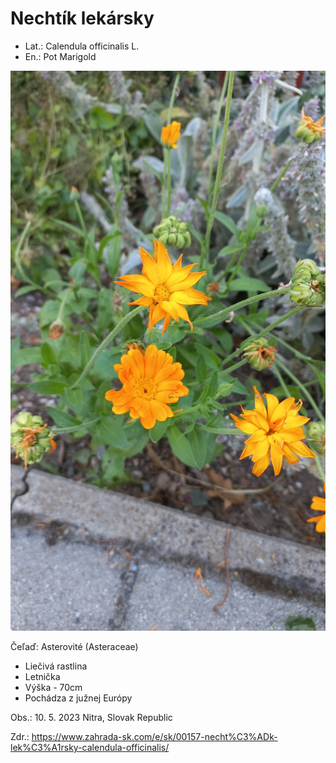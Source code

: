# Nechtík lekársky
- Lat.: Calendula officinalis L.
- En.: Pot Marigold

![Nechtík lekársky](./calendula.jpg "Nechtík lekársky")


Čeľaď: Asterovité (Asteraceae)

- Liečivá rastlina
- Letnička
- Výška - 70cm
- Pochádza z južnej Európy

Obs.: 10. 5. 2023 Nitra, Slovak Republic

Zdr.: https://www.zahrada-sk.com/e/sk/00157-necht%C3%ADk-lek%C3%A1rsky-calendula-officinalis/